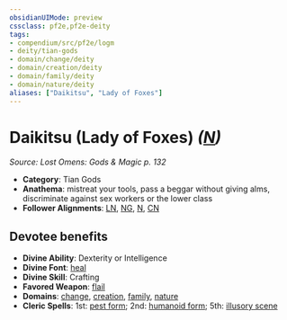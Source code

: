 ```yaml
---
obsidianUIMode: preview
cssclass: pf2e,pf2e-deity
tags:
- compendium/src/pf2e/logm
- deity/tian-gods
- domain/change/deity
- domain/creation/deity
- domain/family/deity
- domain/nature/deity
aliases: ["Daikitsu", "Lady of Foxes"]
---
```

# Daikitsu (Lady of Foxes) *([N](../../../rules/traits/neutral-b1.md))*  
*Source: Lost Omens: Gods & Magic p. 132*  

- **Category**: Tian Gods
- **Anathema**: mistreat your tools, pass a beggar without giving alms, discriminate against sex workers or the lower class
- **Follower Alignments**: [LN](../../../rules/traits/lawful-neutral-b1.md), [NG](../../../rules/traits/neutral-good-b1.md), [N](../../../rules/traits/neutral-b1.md), [CN](../../../rules/traits/chaotic-neutral-b1.md)

## Devotee benefits

- **Divine Ability**: Dexterity or Intelligence
- **Divine Font**: [heal](../../spells/heal.md)
- **Divine Skill**: Crafting
- **Favored Weapon**: [flail](../../equipment/items/flail.md)
- **Domains**: [change](../domains.md#Change), [creation](../domains.md#Creation), [family](../domains.md#Family), [nature](../domains.md#Nature)
- **Cleric Spells**: 1st: [pest form](../../spells/pest-form.md); 2nd: [humanoid form](../../spells/humanoid-form.md); 5th: [illusory scene](../../spells/illusory-scene.md)